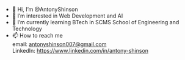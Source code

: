 - 👋 Hi, I’m @AntonyShinson
- 👀 I’m interested in Web Development and AI
- 🌱 I’m currently learning BTech in SCMS School of Engineering and Technology
- 📫 How to reach me       
             email: antonyshinson007@gmail.com          
             LinkedIn: https://www.linkedin.com/in/antony-shinson
